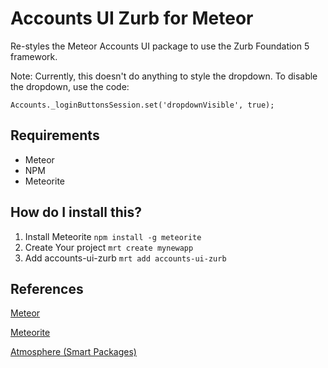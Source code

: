# Accounts UI Zurb for Meteor

Re-styles the Meteor Accounts UI package to use the Zurb Foundation 5 framework.

Note: Currently, this doesn't do anything to style the dropdown. To disable the dropdown, use the code:

```
Accounts._loginButtonsSession.set('dropdownVisible', true);

```


## Requirements

* Meteor
* NPM
* Meteorite


## How do I install this?

1. Install Meteorite `npm install -g meteorite`
2. Create Your project `mrt create mynewapp`
3. Add accounts-ui-zurb `mrt add accounts-ui-zurb`


## References

[Meteor](http://docs.meteor.com/)

[Meteorite](http://oortcloud.github.com/meteorite/)

[Atmosphere (Smart Packages)](https://atmosphere.meteor.com/wtf/package)
